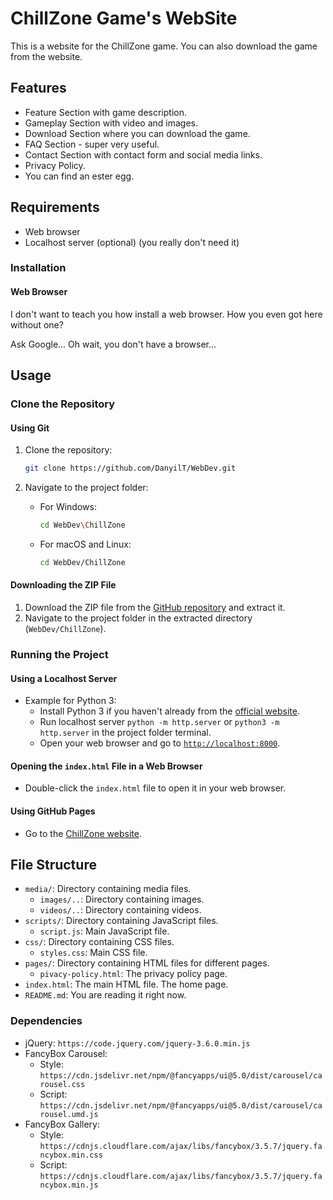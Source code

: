 # ChillZone Game's WebSite

This is a website for the ChillZone game. You can also download the game from the website.

## Features

- Feature Section with game description.
- Gameplay Section with video and images.
- Download Section where you can download the game.
- FAQ Section - super very useful.
- Contact Section with contact form and social media links.
- Privacy Policy.
- You can find an ester egg.

## Requirements

- Web browser
- Localhost server (optional) (you really don't need it)

### Installation

#### Web Browser

I don't want to teach you how install a web browser. How you even got here without one?

Ask Google... Oh wait, you don't have a browser...

## Usage

### Clone the Repository

#### Using Git

1. Clone the repository:
    ```sh
    git clone https://github.com/DanyilT/WebDev.git
    ```

2. Navigate to the project folder:
    - For Windows:
         ```sh
         cd WebDev\ChillZone
         ```
    - For macOS and Linux:
         ```sh
         cd WebDev/ChillZone
         ```

#### Downloading the ZIP File

1. Download the ZIP file from the [GitHub repository](https://github.com/DanyilT/WebDev.git) and extract it.
2. Navigate to the project folder in the extracted directory (`WebDev/ChillZone`).

### Running the Project

#### Using a Localhost Server

- Example for Python 3:
    - Install Python 3 if you haven't already from the [official website](https://www.python.org/).
    - Run localhost server `python -m http.server` or `python3 -m http.server` in the project folder terminal.
    - Open your web browser and go to [`http://localhost:8000`](http://localhost:8000).

#### Opening the `index.html` File in a Web Browser

- Double-click the `index.html` file to open it in your web browser.

#### Using GitHub Pages

- Go to the [ChillZone website](https://danyilt.github.io/WebDev/ChillZone/).

## File Structure
- `media/`: Directory containing media files.
    - `images/..`: Directory containing images.
    - `videos/..`: Directory containing videos.
- `scripts/`: Directory containing JavaScript files.
    - `script.js`: Main JavaScript file.
- `css/`: Directory containing CSS files.
    - `styles.css`: Main CSS file.
- `pages/`: Directory containing HTML files for different pages.
    - `pivacy-policy.html`: The privacy policy page.
- `index.html`: The main HTML file. The home page.
- `README.md`: You are reading it right now.

### Dependencies

- jQuery: `https://code.jquery.com/jquery-3.6.0.min.js`
- FancyBox Carousel:
    - Style: `https://cdn.jsdelivr.net/npm/@fancyapps/ui@5.0/dist/carousel/carousel.css`
    - Script: `https://cdn.jsdelivr.net/npm/@fancyapps/ui@5.0/dist/carousel/carousel.umd.js`
- FancyBox Gallery:
    - Style: `https://cdnjs.cloudflare.com/ajax/libs/fancybox/3.5.7/jquery.fancybox.min.css`
    - Script: `https://cdnjs.cloudflare.com/ajax/libs/fancybox/3.5.7/jquery.fancybox.min.js`
